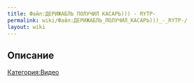 ```yaml
---
title: Файл:ДЕРИЖАБЛЬ ПОЛУЧИЛ КАСАРЬ))) - RYTP-
permalink: wiki/Файл:ДЕРИЖАБЛЬ_ПОЛУЧИЛ_КАСАРЬ)))_-_RYTP-/
layout: wiki
---
```


## Описание

[Категория:Видео](Категория:Видео "wikilink")
